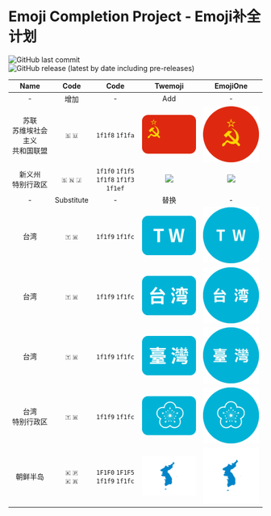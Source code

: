 # Emoji Completion Project - Emoji补全计划

![GitHub last commit](https://img.shields.io/github/last-commit/RainySummerLuo/EmojiCompletionProject?style=for-the-badge)&nbsp;&nbsp;![GitHub release (latest by date including pre-releases)](https://img.shields.io/github/v/release/RainySummerLuo/EmojiCompletionProject?include_prereleases&style=for-the-badge)

| Name | Code | Code | Twemoji | EmojiOne |
|:-:|:-:|:-:|:-:|:-:|
| - | 增加 | - | Add | - |
| 苏联<br/>苏维埃社会主义<br/>共和国联盟 | `🇸` `🇺` | `1f1f8` `1f1fa` | <img src="./Twemoji/Soviet_Union.png" width="150px" /> | <img src="./EmojiOne/Soviet_Union.png" width="150px" /> |
| 新义州<br/>特别行政区 | `🇸` `🇳` `🇯` | `1f1f0` `1f1f5`<br/>`1f1f8` `1f1f3` `1f1ef` | <img src="./Twemoji/Sinŭiju_Special_Administrative_Region.png" width="150px" /> | <img src="./EmojiOne/Sinŭiju_Special_Administrative_Region.png" width="150px" /> |
| - | Substitute | - | 替换 | - |
| 台湾 | `🇹` `🇼` | `1f1f9` `1f1fc` | <img src="./Twemoji/Taiwan_Special_Administrative_Region_TW.png" width="150px" /> | <img src="./EmojiOne/Taiwan_Special_Administrative_Region_TW.png" width="150px" /> |
| 台湾 | `🇹` `🇼` | `1f1f9` `1f1fc` | <img src="./Twemoji/Taiwan_Special_Administrative_Region_台湾.png" width="150px" /> | <img src="./EmojiOne/Taiwan_Special_Administrative_Region_台湾.png" width="150px" /> |
| 台湾 | `🇹` `🇼` | `1f1f9` `1f1fc` | <img src="./Twemoji/Taiwan_Special_Administrative_Region_臺灣.png" width="150px" /> | <img src="./EmojiOne/Taiwan_Special_Administrative_Region_臺灣.png" width="150px" /> |
| 台湾<br/>特别行政区 | `🇹` `🇼` | `1f1f9` `1f1fc` | <img src="./Twemoji/Taiwan_Special_Administrative_Region.png" width="150px" /> | <img src="./EmojiOne/Taiwan_Special_Administrative_Region.png" width="150px" /> |
| 朝鲜半岛 | `🇰` `🇵`<br/>`🇰` `🇷` | `1F1F0` `1F1F5`<br/>`1f1f9` `1f1fc` | <img src="./Twemoji/Unification_flag_of_Korea.png" width="150px" /> | <img src="./EmojiOne/Unification_flag_of_Korea.png" width="150px" /> |
